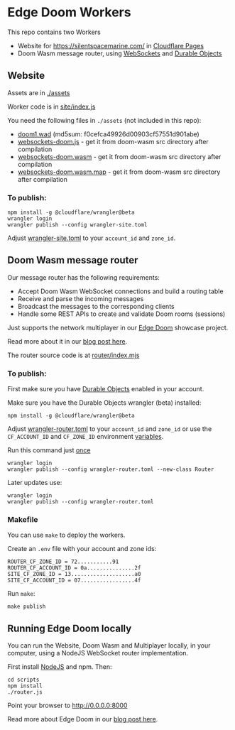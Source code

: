 # Edge Doom Workers

This repo contains two Workers

- Website for https://silentspacemarine.com/ in [Cloudflare Pages][3]
- Doom Wasm message router, using [WebSockets][1] and [Durable Objects][2]

## Website

Assets are in [./assets][8]

Worker code is in [site/index.js][9]

You need the following files in ```./assets``` (not included in this repo):

 * [doom1.wad][15] (md5sum: f0cefca49926d00903cf57551d901abe)
 * [websockets-doom.js][16] - get it from doom-wasm src directory after compilation
 * [websockets-doom.wasm][16] - get it from doom-wasm src directory after compilation
 * [websockets-doom.wasm.map][16] - get it from doom-wasm src directory after compilation

### To publish:

```
npm install -g @cloudflare/wrangler@beta
wrangler login
wrangler publish --config wrangler-site.toml
```

Adjust [wrangler-site.toml][4] to your ```account_id``` and ```zone_id```.

## Doom Wasm message router

Our message router has the following requirements:

- Accept Doom Wasm WebSocket connections and build a routing table
- Receive and parse the incoming messages
- Broadcast the messages to the corresponding clients
- Handle some REST APIs to create and validate Doom rooms (sessions)

Just supports the network multiplayer in our [Edge Doom][6] showcase project.

Read more about it in our [blog post here][5].

The router source code is at [router/index.mjs][7]

### To publish:

First make sure you have [Durable Objects][10] enabled in your account.

Make sure you have the Durable Objects wrangler (beta) installed:

```
npm install -g @cloudflare/wrangler@beta
```

Adjust [wrangler-router.toml][11] to your ```account_id``` and ```zone_id``` or use the ```CF_ACCOUNT_ID``` and ```CF_ZONE_ID``` environment [variables][14].

Run this command just [once][12]

```
wrangler login
wrangler publish --config wrangler-router.toml --new-class Router
```

Later updates use:

```
wrangler login
wrangler publish --config wrangler-router.toml
```

### Makefile

You can use ```make``` to deploy the workers.

Create an ```.env``` file with your account and zone ids:

```
ROUTER_CF_ZONE_ID = 72...........91
ROUTER_CF_ACCOUNT_ID = 0a...............2f
SITE_CF_ZONE_ID = 13....................a0
SITE_CF_ACCOUNT_ID = 07.................4f
```

Run ```make```:

```
make publish
```

## Running Edge Doom locally

You can run the Website, Doom Wasm and Multiplayer locally, in your computer, using a NodeJS WebSocket router implementation.

First install [NodeJS][13] and npm. Then:

```
cd scripts
npm install
./router.js
```

Point your browser to http://0.0.0.0:8000

Read more about Edge Doom in our [blog post here][5].

[1]: https://developers.cloudflare.com/workers/runtime-apis/websockets
[2]: https://developers.cloudflare.com/workers/runtime-apis/durable-objects
[3]: https://developers.cloudflare.com/pages/
[4]: wrangler-site.toml
[5]: https://blog.cloudflare.com/doom-multiplayer-workers
[6]: https://silentspacemarine.com/
[7]: router/index.mjs
[8]: assets
[9]: site/index.js
[10]: https://developers.cloudflare.com/workers/learning/using-durable-objects
[11]: wrangler-router.toml
[12]: https://developers.cloudflare.com/workers/learning/using-durable-objects#publishing-durable-object-classes
[13]: https://github.com/nvm-sh/nvm#installing-and-updating
[14]: https://developers.cloudflare.com/workers/cli-wrangler/configuration
[15]: https://doomwiki.org/wiki/DOOM1.WAD
[16]: https://github.com/cloudflare/doom-wasm

